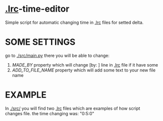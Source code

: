 # [.lrc](https://en.wikipedia.org/wiki/LRC_(file_format))-time-editor
Simple script for automatic changing time in [.lrc](https://en.wikipedia.org/wiki/LRC_(file_format)) files for setted delta.

# SOME SETTINGS
 go to [./src/main.py](https://github.com/ruslan-ilesik/.lrc-time-editor/blob/main/src/main.py) there you will be able to change:
 1) *MADE_BY* property which will change \[by: \] line in [.lrc](https://en.wikipedia.org/wiki/LRC_(file_format)) file if it have some 
 2) *ADD_TO_FILE_NAME* property which will add some text to your new file name
 
 # EXAMPLE
  In [./src/](https://github.com/ruslan-ilesik/.lrc-time-editor/blob/main/src/) you will find two [.lrc](https://en.wikipedia.org/wiki/LRC_(file_format)) files which are examples of how script changes file. the time changing was: "0:5:0"
 

